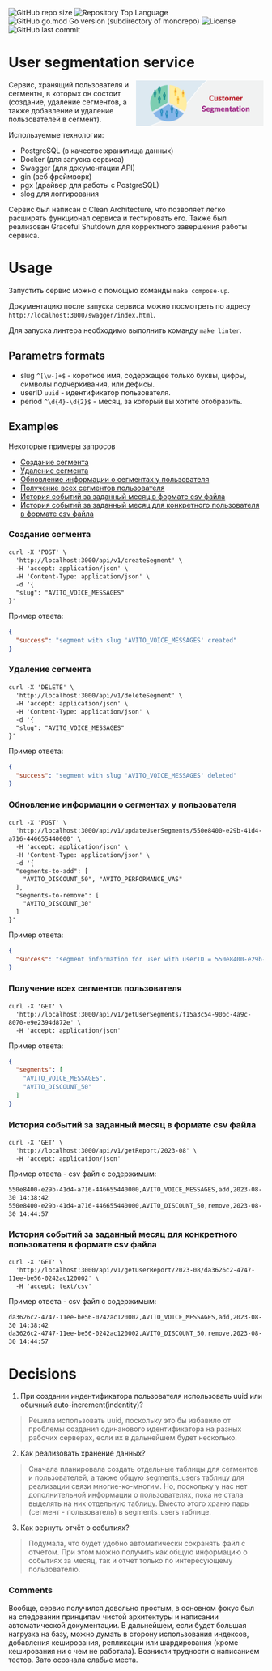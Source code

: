 ![GitHub repo size](https://img.shields.io/github/repo-size/Morozhkaa/User-segmentation-service)
![Repository Top Language](https://img.shields.io/github/languages/top/Morozhkaa/User-segmentation-service)
![GitHub go.mod Go version (subdirectory of monorepo)](https://img.shields.io/github/go-mod/go-version/Morozhkaa/User-segmentation-service)
![License](https://img.shields.io/badge/license-MIT-green)
![GitHub last commit](https://img.shields.io/github/last-commit/Morozhkaa/User-segmentation-service)

# User segmentation service

<img align="right" width="50%" src="./images/Customer-Segmentation.png">

Cервис, хранящий пользователя и сегменты, в которых он состоит (создание, удаление сегментов, а также добавление и удаление пользователей в сегмент).

Используемые технологии:
- PostgreSQL (в качестве хранилища данных)
- Docker (для запуска сервиса)
- Swagger (для документации API)
- gin (веб фреймворк)
- pgx (драйвер для работы с PostgreSQL)
- slog для логгирования

Сервис был написан с Clean Architecture, что позволяет легко расширять функционал сервиса и тестировать его. Также был реализован Graceful Shutdown для корректного завершения работы сервиса.


# Usage

Запустить сервис можно с помощью команды `make compose-up`.

Документацию после запуска сервиса можно посмотреть по адресу `http://localhost:3000/swagger/index.html`.

Для запуска линтера необходимо выполнить команду `make linter`.


## Parametrs formats
  * slug  `^[\w-]+$` - короткое имя, содержащее только буквы, цифры, символы подчеркивания, или дефисы.
  * userID  `uuid` - идентификатор пользователя.
  * period  `^\d{4}-\d{2}$` - месяц, за который вы хотите отобразить.


## Examples

Некоторые примеры запросов
- [Создание сегмента](#create)
- [Удаление сегмента](#delete)
- [Обновление информации о сегментах у пользователя](#update)
- [Получение всех сегментов пользователя](#getSegments)
- [История событий за заданный месяц в формате csv файла](#report)
- [История событий за заданный месяц для конкретного пользователя в формате csv файла](#userreport)


### Создание сегмента <a name="create"></a>

```curl
curl -X 'POST' \
  'http://localhost:3000/api/v1/createSegment' \
  -H 'accept: application/json' \
  -H 'Content-Type: application/json' \
  -d '{
  "slug": "AVITO_VOICE_MESSAGES"
}'
```
Пример ответа:
```json
{
  "success": "segment with slug 'AVITO_VOICE_MESSAGES' created"
}
```

### Удаление сегмента <a name="delete"></a>

```curl
curl -X 'DELETE' \
  'http://localhost:3000/api/v1/deleteSegment' \
  -H 'accept: application/json' \
  -H 'Content-Type: application/json' \
  -d '{
  "slug": "AVITO_VOICE_MESSAGES"
}'
```
Пример ответа:
```json
{
  "success": "segment with slug 'AVITO_VOICE_MESSAGES' deleted"
}
```


### Обновление информации о сегментах у пользователя <a name="update"></a>

```curl
curl -X 'POST' \
  'http://localhost:3000/api/v1/updateUserSegments/550e8400-e29b-41d4-a716-446655440000' \
  -H 'accept: application/json' \
  -H 'Content-Type: application/json' \
  -d '{
  "segments-to-add": [
    "AVITO_DISCOUNT_50", "AVITO_PERFORMANCE_VAS"
  ],
  "segments-to-remove": [
    "AVITO_DISCOUNT_30"
  ]
}'
```
Пример ответа:
```json
{
  "success": "segment information for user with userID = 550e8400-e29b-41d4-a716-446655440000 updated"
}
```


### Получение всех сегментов пользователя <a name="getSegments"></a>

```curl
curl -X 'GET' \
  'http://localhost:3000/api/v1/getUserSegments/f15a3c54-90bc-4a9c-8070-e9e2394d872e' \
  -H 'accept: application/json'
```
Пример ответа:
```json
{
  "segments": [
    "AVITO_VOICE_MESSAGES",
    "AVITO_DISCOUNT_50"
  ]
}
```


### История событий за заданный месяц в формате csv файла <a name="report"></a>

```curl
curl -X 'GET' \
  'http://localhost:3000/api/v1/getReport/2023-08' \
  -H 'accept: application/json'
```
Пример ответа - csv файл с содержимым: 


```text/csv 
550e8400-e29b-41d4-a716-446655440000,AVITO_VOICE_MESSAGES,add,2023-08-30 14:38:42
550e8400-e29b-41d4-a716-446655440000,AVITO_DISCOUNT_50,remove,2023-08-30 14:44:57
```


### История событий за заданный месяц для конкретного пользователя в формате csv файла <a name="userreport"></a>

```curl
curl -X 'GET' \
  'http://localhost:3000/api/v1/getUserReport/2023-08/da3626c2-4747-11ee-be56-0242ac120002' \
  -H 'accept: text/csv'
```
Пример ответа - csv файл с содержимым: 


```text/csv 
da3626c2-4747-11ee-be56-0242ac120002,AVITO_VOICE_MESSAGES,add,2023-08-30 14:38:42
da3626c2-4747-11ee-be56-0242ac120002,AVITO_DISCOUNT_50,remove,2023-08-30 14:44:57
```

# Decisions <a name="decisions"></a>

1. При создании индентификатора пользователя использовать uuid или обычный auto-increment(indentity)?

> Решила использовать uuid, поскольку это бы избавило от проблемы создания одинакового идентификатора на разных рабочих серверах, если их в дальнейшем будет несколько.

2. Как реализовать хранение данных?

> Сначала планировала создать отдельные таблицы для сегментов и пользователей, а также общую segments_users таблицу для реализации связи многие-ко-многим. Но, поскольку у нас нет дополнительной информации о пользователях, пока не стала выделять на них отдельную таблицу. Вместо этого храню пары (сегмент - пользователь) в segments_users таблице.

3. Как вернуть отчёт о событиях?

> Подумала, что будет удобно автоматически сохранять файл с отчетом. При этом можно получить как общую информацию о событиях за месяц, так и отчет только по интересующему пользователю.


### Сomments

Вообще, сервис получился довольно простым, в основном фокус был на следовании принципам чистой архитектуры и написании автоматической документации. В дальнейшем, если будет большая нагрузка на базу, можно думать в сторону использования индексов, добавления кеширования, репликации или шардирования (кроме кеширования ни с чем не работала). Возникли трудности с написанием тестов. Зато осознала слабые места.